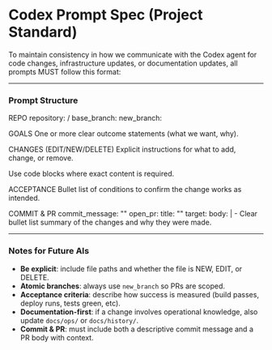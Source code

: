 # Codex Prompt Spec (Project Standard)

To maintain consistency in how we communicate with the Codex agent for code changes, infrastructure updates, or documentation updates, all prompts MUST follow this format:

---

### Prompt Structure

REPO
repository: <owner>/<repo>
base_branch: <branch>
new_branch: <feature-or-fix-branch>

GOALS
One or more clear outcome statements (what we want, why).

CHANGES
<file path> (EDIT/NEW/DELETE)
Explicit instructions for what to add, change, or remove.

Use code blocks where exact content is required.

ACCEPTANCE
Bullet list of conditions to confirm the change works as intended.

COMMIT & PR
commit_message: "<concise commit message>"
open_pr:
  title: "<PR title>"
  target: <branch>
  body: |
    - Clear bullet list summary of the changes and why they were made.

---

### Notes for Future AIs
- **Be explicit**: include file paths and whether the file is NEW, EDIT, or DELETE.  
- **Atomic branches**: always use `new_branch` so PRs are scoped.  
- **Acceptance criteria**: describe how success is measured (build passes, deploy runs, tests green, etc).  
- **Documentation-first**: if a change involves operational knowledge, also update `docs/ops/` or `docs/history/`.  
- **Commit & PR**: must include both a descriptive commit message and a PR body with context.  
